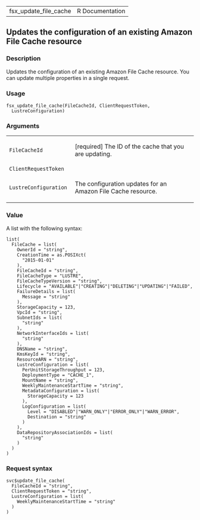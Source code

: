 <table style="width: 100%;">
<tbody>
<tr class="odd">
<td>fsx_update_file_cache</td>
<td style="text-align: right;">R Documentation</td>
</tr>
</tbody>
</table>

## Updates the configuration of an existing Amazon File Cache resource

### Description

Updates the configuration of an existing Amazon File Cache resource. You
can update multiple properties in a single request.

### Usage

    fsx_update_file_cache(FileCacheId, ClientRequestToken,
      LustreConfiguration)

### Arguments

<table>
<colgroup>
<col style="width: 35%" />
<col style="width: 65%" />
</colgroup>
<tbody>
<tr class="odd">
<td><code
id="fsx_update_file_cache_:_FileCacheId">FileCacheId</code></td>
<td><p>[required] The ID of the cache that you are updating.</p></td>
</tr>
<tr class="even">
<td><code
id="fsx_update_file_cache_:_ClientRequestToken">ClientRequestToken</code></td>
<td></td>
</tr>
<tr class="odd">
<td><code
id="fsx_update_file_cache_:_LustreConfiguration">LustreConfiguration</code></td>
<td><p>The configuration updates for an Amazon File Cache
resource.</p></td>
</tr>
</tbody>
</table>

### Value

A list with the following syntax:

    list(
      FileCache = list(
        OwnerId = "string",
        CreationTime = as.POSIXct(
          "2015-01-01"
        ),
        FileCacheId = "string",
        FileCacheType = "LUSTRE",
        FileCacheTypeVersion = "string",
        Lifecycle = "AVAILABLE"|"CREATING"|"DELETING"|"UPDATING"|"FAILED",
        FailureDetails = list(
          Message = "string"
        ),
        StorageCapacity = 123,
        VpcId = "string",
        SubnetIds = list(
          "string"
        ),
        NetworkInterfaceIds = list(
          "string"
        ),
        DNSName = "string",
        KmsKeyId = "string",
        ResourceARN = "string",
        LustreConfiguration = list(
          PerUnitStorageThroughput = 123,
          DeploymentType = "CACHE_1",
          MountName = "string",
          WeeklyMaintenanceStartTime = "string",
          MetadataConfiguration = list(
            StorageCapacity = 123
          ),
          LogConfiguration = list(
            Level = "DISABLED"|"WARN_ONLY"|"ERROR_ONLY"|"WARN_ERROR",
            Destination = "string"
          )
        ),
        DataRepositoryAssociationIds = list(
          "string"
        )
      )
    )

### Request syntax

    svc$update_file_cache(
      FileCacheId = "string",
      ClientRequestToken = "string",
      LustreConfiguration = list(
        WeeklyMaintenanceStartTime = "string"
      )
    )
